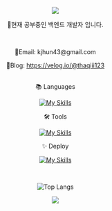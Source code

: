 <p align='center'>
    <img src="https://capsule-render.vercel.app/api?type=waving&color=gradient&height=300&section=header&text=kkjh9909's%20Hub&fontSize=90&animation=fadeIn&fontAlignY=38&&descAlignY=51&descAlign=62"/>
</p>

<div align="center">
    <p>🌙현재 공부중인 백엔드 개발자 입니다.</p>
    <br>
    <p>📃Email: kjhun43@gmail.com</p>
    <p>🏢Blog: 
        <a href="https://velog.io/@thaqiii123">
            https://velog.io/@thaqiii123
        </a>
    </p>
    <br>
</div>

<div align="center">
📚 Languages

[![My Skills](https://skillicons.dev/icons?i=java,nodejs,javascript,python&theme=light)](https://skillicons.dev) 

🛠 Tools

[![My Skills](https://skillicons.dev/icons?i=spring,react&theme=light)](https://skillicons.dev)

✨ Deploy

[![My Skills](https://skillicons.dev/icons?i=docker,aws,linux&theme=light)](https://skillicons.dev)
    
<br>

![Top Langs](https://github-readme-stats.vercel.app/api/top-langs/?username=kkjh9909&layout=compact)
</div>

<p align='center'>
    <img src="https://capsule-render.vercel.app/api?type=waving&color=gradient&height=150&section=footer&fontSize=90"/>
</p>

